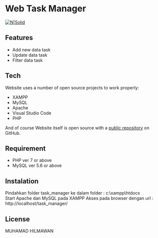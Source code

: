 # Web Task Manager

[![N|Solid](https://cldup.com/dTxpPi9lDf.thumb.png)](https://nodesource.com/products/nsolid)

## Features

- Add new data task
- Update data task
- Filter data task

## Tech

Website uses a number of open source projects to work properly:

- XAMPP
- MySQL
- Apache
- Visual Studio Code
- PHP

And of course Website itself is open source with a [public repository][dill]
 on GitHub.

## Requirement

- PHP ver 7 or above
- MySQL ver 5.6 or above

## Instalation

Pindahkan folder task_manager ke dalam folder :
c:\xampp\htdocs\
Start Apache dan MySQL pada XAMPP
Akses pada browser dengan  url :
http://localhost/task_manager/

## License

MUHAMAD HILMAWAN

   [dill]: <https://github.com/joemccann/dillinger>
   [git-repo-url]: <https://github.com/joemccann/dillinger.git>
